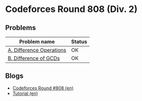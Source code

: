 # Codeforces Round 808 (Div. 2)

## Problems

|Problem name|Status|
|------------|---------|
| [A. Difference Operations](problems/A._Difference_Operations.md)|OK|
| [B. Difference of GCDs](problems/B._Difference_of_GCDs.md)|OK|
## Blogs

- [Codeforces Round #808 (en)](blogs/Codeforces_Round_808_(en).md)
- [Tutorial (en)](blogs/Tutorial_(en).md)
